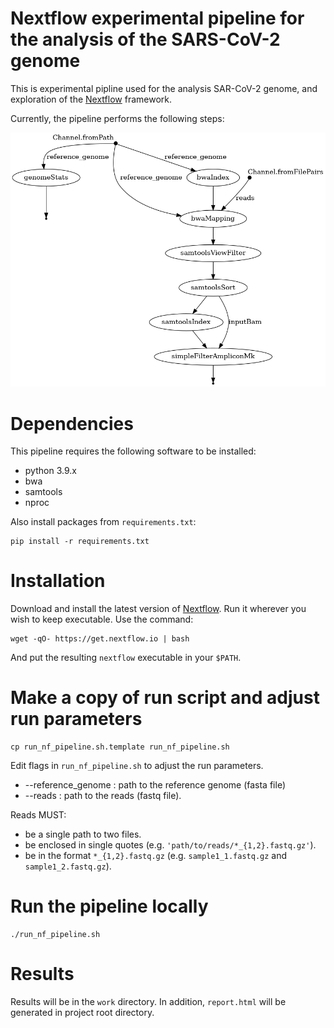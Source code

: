 # Nextflow experimental pipeline for the analysis of the SARS-CoV-2 genome

This is experimental pipline used for the analysis SAR-CoV-2 genome, and exploration of the [Nextflow](https://www.nextflow.io/docs/latest/index.html) framework.

Currently, the pipeline performs the following steps:

![flowchart](flowchart.png "overview of the pipeline")

# Dependencies

This pipeline requires the following software to be installed:

- python 3.9.x
- bwa
- samtools
- nproc

Also install packages from `requirements.txt`:

    pip install -r requirements.txt

# Installation

Download and install the latest version of [Nextflow](https://www.nextflow.io/). Run it wherever you wish to keep executable. Use the command: 

    wget -qO- https://get.nextflow.io | bash

And put the resulting `nextflow` executable in your `$PATH`.

# Make a copy of run script and adjust run parameters

    cp run_nf_pipeline.sh.template run_nf_pipeline.sh

Edit flags in `run_nf_pipeline.sh` to adjust the run parameters.
- --reference_genome : path to the reference genome (fasta file)
- --reads : path to the reads (fastq file).
 
Reads MUST:
 - be a single path to two files.
 - be enclosed in single quotes (e.g. `'path/to/reads/*_{1,2}.fastq.gz'`).
 - be in the format `*_{1,2}.fastq.gz` (e.g. `sample1_1.fastq.gz` and `sample1_2.fastq.gz`).

# Run the pipeline locally 

    ./run_nf_pipeline.sh

# Results

Results will be in the `work` directory.
In addition, `report.html` will be generated in project root directory.
